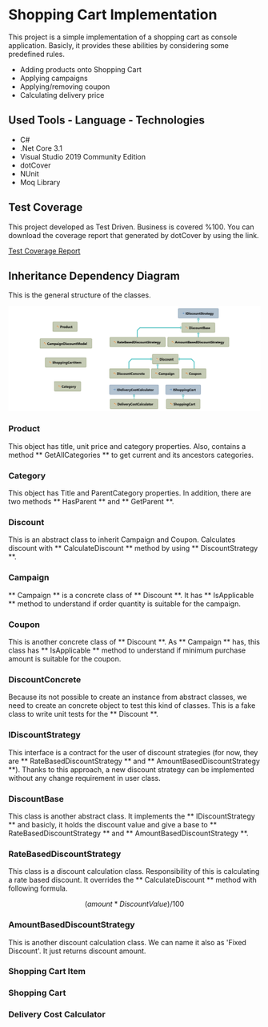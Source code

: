 # Shopping Cart Implementation
This project is a simple implementation of a shopping cart as console application. 
Basicly, it provides these abilities by considering some predefined rules.
- Adding products onto Shopping Cart
- Applying campaigns
- Applying/removing coupon
- Calculating delivery price

## Used Tools - Language - Technologies
- C#
- .Net Core 3.1
- Visual Studio 2019 Community Edition
- dotCover
- NUnit
- Moq Library

## Test Coverage

This project developed as Test Driven. Business is covered %100. You can download the coverage report that generated by dotCover by using the link.

<a href="SolutionItems/TestCoverageReport.zip" download>Test Coverage Report</a>

## Inheritance Dependency Diagram

This is the general structure of the classes.

![Dependency Diagram](SolutionItems/DependencyDiagram.png)

### Product
This object has title, unit price and category properties. Also, contains a method ** GetAllCategories ** to get current and its ancestors categories.

### Category
This object has Title and ParentCategory properties. In addition, there are two methods ** HasParent ** and ** GetParent **.

### Discount
This is an abstract class to inherit Campaign and Coupon. Calculates discount with ** CalculateDiscount ** method by using ** DiscountStrategy **.

### Campaign
** Campaign ** is a concrete class of ** Discount **. It has ** IsApplicable ** method to understand if order quantity is suitable for the campaign.

### Coupon
This is another concrete class of ** Discount **. As ** Campaign ** has, this class has ** IsApplicable ** method to understand if minimum purchase amount is suitable for the coupon.

### DiscountConcrete
Because its not possible to create an instance from abstract classes, we need to create an concrete object to test this kind of classes. This is a fake class to write unit tests for the ** Discount **.

### IDiscountStrategy
This interface is a contract for the user of discount strategies (for now, they are ** RateBasedDiscountStrategy ** and ** AmountBasedDiscountStrategy **). Thanks to this approach, a new discount strategy can be implemented without any change requirement in user class.

### DiscountBase
This class is another abstract class. It implements the ** IDiscountStrategy ** and basicly, it holds the discount value and give a base to ** RateBasedDiscountStrategy ** and ** AmountBasedDiscountStrategy **.

### RateBasedDiscountStrategy
This class is a discount calculation class. Responsibility of this is calculating a rate based discount. It overrides the ** CalculateDiscount ** method with following formula.

$$(amount * DiscountValue) / 100$$

### AmountBasedDiscountStrategy
This is another discount calculation class. We can name it also as 'Fixed Discount'. It just returns discount amount.

### Shopping Cart Item


### Shopping Cart


### Delivery Cost Calculator




